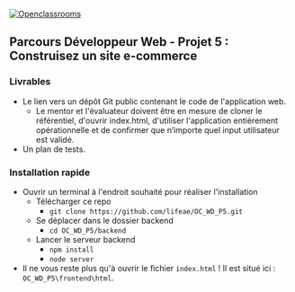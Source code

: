 [![Openclassrooms](https://1to1progress.fr/wp-content/uploads/2019/05/openclassrooms-e1557761236158.png)](https://openclassrooms.com)
## Parcours Développeur Web - Projet 5 : Construisez un site e-commerce
### Livrables
* Le lien vers un dépôt Git public contenant le code de l'application web.
  * Le mentor et l'évaluateur doivent être en mesure de cloner le référentiel, d'ouvrir index.html, d'utiliser l'application entièrement opérationnelle et de confirmer que n’importe quel input utilisateur est validé.
* Un plan de tests.
### Installation rapide
* Ouvrir un terminal à l'endroit souhaité pour réaliser l'installation
  * Télécharger ce repo
    * `git clone https://github.com/lifeae/OC_WD_P5.git`
  * Se déplacer dans le dossier backend
    * `cd OC_WD_P5/backend`
  * Lancer le serveur backend
    * `npm install`
    * `node server`
* Il ne vous reste plus qu'à ouvrir le fichier `index.html` ! Il est situé ici : `OC_WD_P5\frontend\html`.